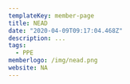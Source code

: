 ```yaml
---
templateKey: member-page
title: NEAD
date: "2020-04-09T09:17:04.468Z"
description: ...
tags:
  - PPE
memberlogo: /img/nead.png
website: NA
---
```

